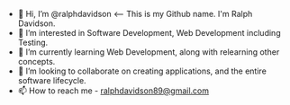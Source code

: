 - 👋 Hi, I’m @ralphdavidson <-- This is my Github name. I'm Ralph Davidson.
- 👀 I’m interested in Software Development, Web Development including Testing.
- 🌱 I’m currently learning Web Development, along with relearning other concepts.
- 💞️ I’m looking to collaborate on creating applications, and the entire software lifecycle.
- 📫 How to reach me - ralphdavidson89@gmail.com

<!---
ralphdavidson/ralphdavidson is a ✨ special ✨ repository because its `README.md` (this file) appears on your GitHub profile.
You can click the Preview link to take a look at your changes.
--->
